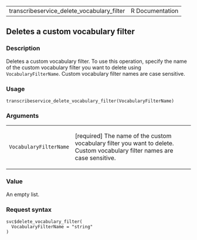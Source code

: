 <table style="width: 100%;">
<tbody>
<tr class="odd">
<td>transcribeservice_delete_vocabulary_filter</td>
<td style="text-align: right;">R Documentation</td>
</tr>
</tbody>
</table>

## Deletes a custom vocabulary filter

### Description

Deletes a custom vocabulary filter. To use this operation, specify the
name of the custom vocabulary filter you want to delete using
`VocabularyFilterName`. Custom vocabulary filter names are case
sensitive.

### Usage

    transcribeservice_delete_vocabulary_filter(VocabularyFilterName)

### Arguments

<table>
<colgroup>
<col style="width: 35%" />
<col style="width: 65%" />
</colgroup>
<tbody>
<tr class="odd">
<td><code
id="transcribeservice_delete_vocabulary_filter_:_VocabularyFilterName">VocabularyFilterName</code></td>
<td><p>[required] The name of the custom vocabulary filter you want to
delete. Custom vocabulary filter names are case sensitive.</p></td>
</tr>
</tbody>
</table>

### Value

An empty list.

### Request syntax

    svc$delete_vocabulary_filter(
      VocabularyFilterName = "string"
    )
